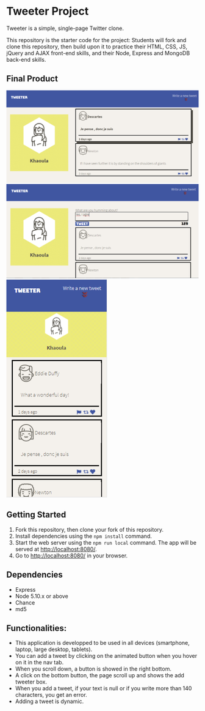 # Tweeter Project

Tweeter is a simple, single-page Twitter clone.

This repository is the starter code for the project: Students will fork and clone this repository, then build upon it to practice their HTML, CSS, JS, jQuery and AJAX front-end skills, and their Node, Express and MongoDB back-end skills.

## Final Product

!["My tweet page, shows the existing tweets"](https://github.com/khaoulamouanniss/tweeter/blob/master/docs/tweets.png?raw=true)
!["Creating a new tweet"](https://github.com/khaoulamouanniss/tweeter/blob/master/docs/new-tweet.png?raw=true)
!["The tweet app on a smartphone"](https://github.com/khaoulamouanniss/tweeter/blob/master/docs/smartphone-tweet.png?raw=true)


## Getting Started

1. Fork this repository, then clone your fork of this repository.
2. Install dependencies using the `npm install` command.
3. Start the web server using the `npm run local` command. The app will be served at <http://localhost:8080/>.
4. Go to <http://localhost:8080/> in your browser.

## Dependencies

- Express
- Node 5.10.x or above
- Chance
- md5

## Functionalities:

- This application is developped to be used in all devices (smartphone, laptop, large desktop, tablets).
- You can add a tweet by clicking on the animated button when you hover on it in the nav tab.
- When you scroll down, a button is showed in the right bottom.
- A click on the bottom button, the page scroll up and shows the add tweeter box.
- When you add a tweet, if your text is null or if you write more than 140 characters, you get an error.
- Adding a tweet is dynamic.
